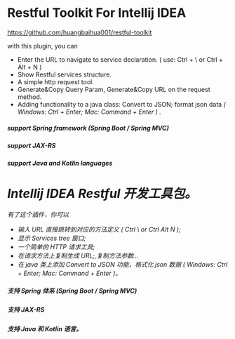 <!-- Plugin description -->

# Restful Toolkit For Intellij IDEA 

https://github.com/huangbaihua001/restful-toolkit

with this plugin, you can
  
- Enter the URL to navigate to service declaration. ( use: Ctrl + \ or Ctrl + Alt + N ) </li>
- Show Restful services structure.</li>
- A simple http request tool.</li>
- Generate&amp;Copy Query Param, Generate&amp;Copy URL on the request method. </li>
- Adding functionality to a java class: Convert to JSON; format json data <em>( Windows: Ctrl + Enter; Mac: Command + Enter ) .</li>

##### support Spring framework (Spring Boot / Spring MVC)

##### support JAX-RS

##### support Java and Kotlin languages


# Intellij IDEA Restful 开发工具包。

有了这个插件，你可以

- 输入 URL 直接跳转到对应的方法定义 ( Ctrl \ or Ctrl Alt N );
- 显示 Services tree 窗口;
- 一个简单的 HTTP 请求工具;
- 在请求方法上<em>复制生成 URL</em>;,<em>复制方法参数</em>...
- 在 java 类上添加 <em>Convert to JSON</em> 功能，<em>格式化 json 数据</em> ( <em>Windows: Ctrl + Enter; Mac: Command + Enter</em> )。

##### 支持 Spring 体系 (Spring Boot / Spring MVC)

##### 支持 JAX-RS 

##### 支持 Java 和 Kotlin 语言。

<!-- Plugin description end -->
